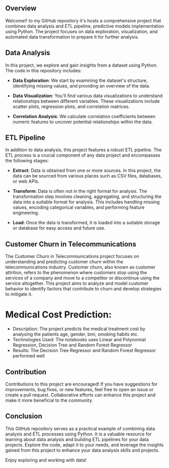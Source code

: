 
## Overview

Welcome!! to my GitHub repository it's hosts a comprehensive project that combines data analysis and ETL pipeline, predictive models implementation using Python. The project focuses on data exploration, visualization, and automated data transformation to prepare it for further analysis.

## Data Analysis

In this project, we explore and gain insights from a dataset using Python. The code in this repository includes:

- **Data Exploration**: We start by examining the dataset's structure, identifying missing values, and providing an overview of the data.

- **Data Visualization**: You'll find various data visualizations to understand relationships between different variables. These visualizations include scatter plots, regression plots, and correlation matrices.

- **Correlation Analysis**: We calculate correlation coefficients between numeric features to uncover potential relationships within the data.

## ETL Pipeline

In addition to data analysis, this project features a robust ETL pipeline. The ETL process is a crucial component of any data project and encompasses the following stages:

- **Extract**: Data is obtained from one or more sources. In this project, the data can be sourced from various places such as CSV files, databases, or web APIs.

- **Transform**: Data is often not in the right format for analysis. The transformation step involves cleaning, aggregating, and structuring the data into a suitable format for analysis. This includes handling missing values, encoding categorical variables, and performing feature engineering.

- **Load**: Once the data is transformed, it is loaded into a suitable storage or database for easy access and future use.

## Customer Churn in Telecommunications

The Customer Churn in Telecommunications project focuses on understanding and predicting customer churn within the telecommunications industry. Customer churn, also known as customer attrition, refers to the phenomenon where customers stop using the services of a company and move to a competitor or discontinue using the service altogether. This project aims to analyze and model customer behavior to identify factors that contribute to churn and develop strategies to mitigate it.

# Medical Cost Prediction:
* Description: The project predicts the medical treatment cost by analysing the patients age, gender, bmi, smoking habits etc.
* Technologies Used: The notebooks uses Linear and Polynomial Regression, Decision Tree and Random Forest Regressor
* Results: The Decision Tree Regressor and Random Forest Regressor performed well


## Contribution

Contributions to this project are encouraged! If you have suggestions for improvements, bug fixes, or new features, feel free to open an issue or create a pull request. Collaborative efforts can enhance this project and make it more beneficial to the community.

## Conclusion

This GitHub repository serves as a practical example of combining data analysis and ETL processes using Python. It is a valuable resource for learning about data analysis and building ETL pipelines for your data projects. Explore the code, adapt it to your needs, and leverage the insights gained from this project to enhance your data analysis skills and projects.

Enjoy exploring and working with data!

